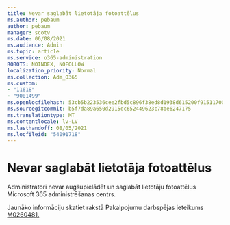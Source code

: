 ```yaml
---
title: Nevar saglabāt lietotāja fotoattēlus
ms.author: pebaum
author: pebaum
manager: scotv
ms.date: 06/08/2021
ms.audience: Admin
ms.topic: article
ms.service: o365-administration
ROBOTS: NOINDEX, NOFOLLOW
localization_priority: Normal
ms.collection: Adm_O365
ms.custom:
- "11618"
- "9001499"
ms.openlocfilehash: 53cb5b223536cee2fbd5c896f38ed8d1938d615200f9151170070422da229448
ms.sourcegitcommit: b5f7da89a650d2915dc652449623c78be6247175
ms.translationtype: MT
ms.contentlocale: lv-LV
ms.lasthandoff: 08/05/2021
ms.locfileid: "54091718"
---
```

# <a name="unable-to-save-user-photos"></a>Nevar saglabāt lietotāja fotoattēlus

Administratori nevar augšupielādēt un saglabāt lietotāju fotoattēlus Microsoft 365 administrēšanas centrs.

Jaunāko informāciju skatiet rakstā Pakalpojumu darbspējas ieteikums [M0260481.](https://admin.microsoft.com/Adminportal/Home?source=applauncher#/servicehealth/advisories/:/alerts/MO260481)

